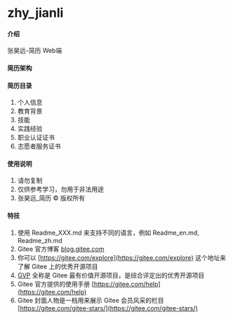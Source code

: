 # zhy_jianli

#### 介绍
张昊远-简历 Web端

#### 简历架构


#### 简历目录

1.  个人信息
2.  教育背景
3.  技能
4.  实践经验
5.  职业认证证书
6.  志愿者服务证书

#### 使用说明

1.  请勿复制
2.  仅供参考学习，勿用于非法用途
2.  张昊远_简历 © 版权所有


#### 特技

1.  使用 Readme\_XXX.md 来支持不同的语言，例如 Readme\_en.md, Readme\_zh.md
2.  Gitee 官方博客 [blog.gitee.com](https://blog.gitee.com)
3.  你可以 [https://gitee.com/explore](https://gitee.com/explore) 这个地址来了解 Gitee 上的优秀开源项目
4.  [GVP](https://gitee.com/gvp) 全称是 Gitee 最有价值开源项目，是综合评定出的优秀开源项目
5.  Gitee 官方提供的使用手册 [https://gitee.com/help](https://gitee.com/help)
6.  Gitee 封面人物是一档用来展示 Gitee 会员风采的栏目 [https://gitee.com/gitee-stars/](https://gitee.com/gitee-stars/)
